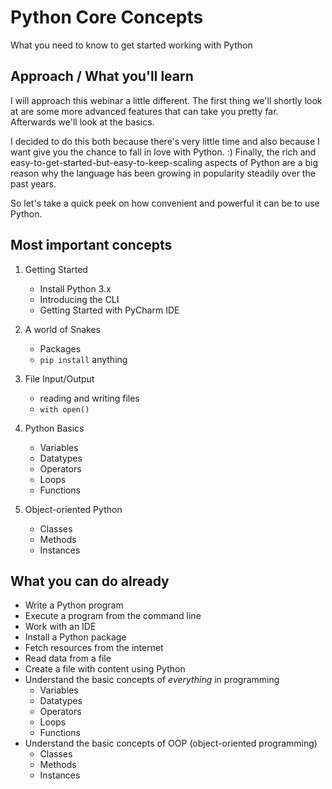 # Python Core Concepts

What you need to know to get started working with Python

## Approach / What you'll learn
I will approach this webinar a little different. The first thing we'll shortly look at are some more advanced
features that can take you pretty far. Afterwards we'll look at the basics.

I decided to do this both because there's very little time and also because I want give you the chance to fall in love with Python. :)
Finally, the rich and easy-to-get-started-but-easy-to-keep-scaling aspects of Python are a big
reason why the language has been growing in popularity steadily over the past years.

So let's take a quick peek on how convenient and powerful it can be to use Python. 

## Most important concepts

1) Getting Started
    - Install Python 3.x
    - Introducing the CLI
    - Getting Started with PyCharm IDE

2) A world of Snakes
    - Packages
    - `pip install` anything
    
3) File Input/Output
    - reading and writing files
    - `with open()`

3) Python Basics
    - Variables
    - Datatypes
    - Operators
    - Loops
    - Functions
    
4) Object-oriented Python
    - Classes
    - Methods
    - Instances
    
 
## What you can do already

* Write a Python program
* Execute a program from the command line
* Work with an IDE
* Install a Python package
* Fetch resources from the internet
* Read data from a file
* Create a file with content using Python
* Understand the basic concepts of _everything_ in programming
    - Variables
    - Datatypes
    - Operators
    - Loops
    - Functions
* Understand the basic concepts of OOP (object-oriented programming)
    - Classes
    - Methods
    - Instances